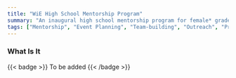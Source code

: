 ```yaml
---
title: "WiE High School Mentorship Program"
summary: "An inaugural high school mentorship program for female* grade 11-12 students interested in engineering."
tags: ["Mentorship", "Event Planning", "Team-building", "Outreach", "Proposal Writing"]
---
```


### What Is It
{{< badge >}}
To be added
{{< /badge >}}


